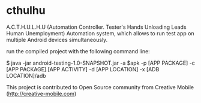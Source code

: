 # cthulhu
A.C.T.H.U.L.H.U (Automation Controller. Tester's Hands Unloading Leads Human Unemployment)
Automation system, which allows to run test app on multiple Android devices simultaneously.

run the compiled project with the following command line: 

$ java -jar android-testing-1.0-SNAPSHOT.jar -a $apk -p [APP PACKAGE] -c [APP PACKAGE].[APP ACTIVITY] -d [APP LOCATION] -x [ADB LOCATION]/adb

This project is contributed to Open Source community from Creative Mobile (http://creative-mobile.com)
